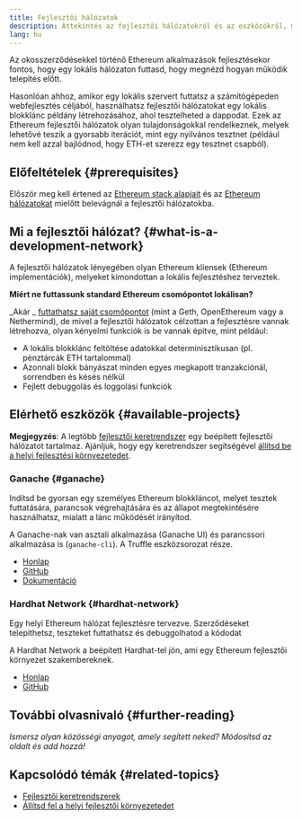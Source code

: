 ```yaml
---
title: Fejlesztői hálózatok
description: Áttekintés az fejlesztői hálózatokról és az eszközökről, melyek segítségével Ethereum applikációk fejleszthetőek.
lang: hu
---
```


Az okosszerződésekkel történő Ethereum alkalmazások fejlesztésekor fontos, hogy egy lokális hálózaton futtasd, hogy megnézd hogyan működik telepítés előtt.

Hasonlóan ahhoz, amikor egy lokális szervert futtatsz a számítógépeden webfejlesztés céljából, használhatsz fejlesztői hálózatokat egy lokális blokklánc példány létrehozásához, ahol tesztelheted a dappodat. Ezek az Ethereum fejlesztői hálózatok olyan tulajdonságokkal rendelkeznek, melyek lehetővé teszik a gyorsabb iterációt, mint egy nyilvános tesztnet (például nem kell azzal bajlódnod, hogy ETH-et szerezz egy tesztnet csapból).

## Előfeltételek {#prerequisites}

Először meg kell értened az [Ethereum stack alapjait](/developers/docs/ethereum-stack/) és az [Ethereum hálózatokat](/developers/docs/networks/) mielőtt belevágnál a fejlesztői hálózatokba.

## Mi a fejlesztői hálózat? {#what-is-a-development-network}

A fejlesztői hálózatok lényegében olyan Ethereum kliensek (Ethereum implementációk), melyeket kimondottan a lokális fejlesztéshez terveztek.

**Miért ne futtassunk standard Ethereum csomópontot lokálisan?**

_Akár _ [futtathatsz saját csomópontot](/developers/docs/nodes-and-clients/#running-your-own-node) (mint a Geth, OpenEthereum vagy a Nethermind), de mivel a fejlesztői hálózatok célzottan a fejlesztésre vannak létrehozva, olyan kényelmi funkciók is be vannak építve, mint például:

- A lokális blokklánc feltöltése adatokkal determinisztikusan (pl. pénztárcák ETH tartalommal)
- Azonnali blokk bányászat minden egyes megkapott tranzakciónál, sorrendben és késés nélkül
- Fejlett debuggolás és loggolási funkciók

## Elérhető eszközök {#available-projects}

**Megjegyzés**: A legtöbb [fejlesztői keretrendszer](/developers/docs/frameworks/) egy beépített fejlesztői hálózatot tartalmaz. Ajánljuk, hogy egy keretrendszer segítségével [állítsd be a helyi fejlesztési környezetedet](/developers/local-environment/).

### Ganache {#ganache}

Indítsd be gyorsan egy személyes Ethereum blokkláncot, melyet tesztek futtatására, parancsok végrehajtására és az állapot megtekintésére használhatsz, mialatt a lánc működését irányítod.

A Ganache-nak van asztali alkalmazása (Ganache UI) és parancssori alkalmazása is (`ganache-cli`). A Truffle eszközsorozat része.

- [Honlap](https://www.trufflesuite.com/ganache)
- [GitHub](https://github.com/trufflesuite/ganache)
- [Dokumentáció](https://www.trufflesuite.com/docs/ganache/overview)

### Hardhat Network {#hardhat-network}

Egy helyi Ethereum hálózat fejlesztésre tervezve. Szerződéseket telepíthetsz, teszteket futtathatsz és debuggolhatod a kódodat

A Hardhat Network a beépített Hardhat-tel jön, ami egy Ethereum fejlesztői környezet szakembereknek.

- [Honlap](https://hardhat.org/)
- [GitHub](https://github.com/nomiclabs/hardhat)

## További olvasnivaló {#further-reading}

_Ismersz olyan közösségi anyagot, amely segített neked? Módosítsd az oldalt és add hozzá!_

## Kapcsolódó témák {#related-topics}

- [Fejlesztői keretrendszerek](/developers/docs/frameworks/)
- [Állítsd fel a helyi fejlesztői környezetedet](/developers/local-environment/)
